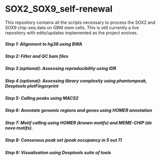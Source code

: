 # SOX2_SOX9_self-renewal
This repository contains all the scripts necessary to process the SOX2 and SOX9 chip-seq data on GBM stem cells. This is still currently a live repository with edits/updates implemented as the project evolves.

##### Step 1: Alignment to hg38 using BWA
##### Step 2: Filter and QC bam files
##### Step 3 (optional): Assessing reproducibility using IDR
##### Step 4 (optional): Assessing library complexity using phantompeak, Deeptools plotFingerprint
##### Step 5: Calling peaks using MACS2
##### Step 6: Annotate genomic regions and genes using HOMER annotation
##### Step 7: Motif calling using HOMER (known motifs) and MEME-CHIP (de novo motifs).
##### Step 8: Consensus peak set (peak occupancy in 5 out 7)
##### Step 9: Visualisation using Deeptools suite of tools







